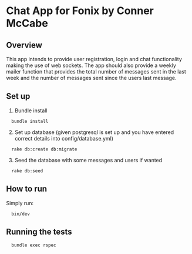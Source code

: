 # Chat App for Fonix by Conner McCabe

## Overview
This app intends to provide user registration, login and chat functionality making the use of web sockets. The app should also provide a weekly mailer function that provides the total number of messages sent in the last week and the number of messages sent since the users last message.

## Set up
1. Bundle install
```
  bundle install
```

2. Set up database (given postgresql is set up and you have entered correct details into config/database.yml)
```
  rake db:create db:migrate
```

3. Seed the database with some messages and users if wanted
```
  rake db:seed
```

## How to run
Simply run:
```
  bin/dev
```

## Running the tests
```
  bundle exec rspec
```

